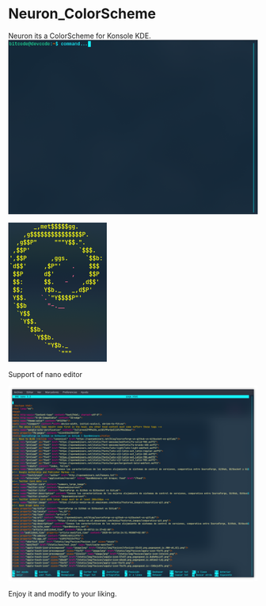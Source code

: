 # Neuron_ColorScheme

Neuron its a ColorScheme for Konsole KDE.
![Screenshot](neuron2.png)

![Screenshot](neuron3.png)

Support of nano editor

![Screenshot](neuron4.png)   

Enjoy it and modify to your liking.
